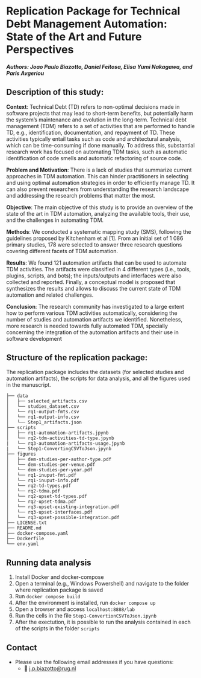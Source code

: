# Replication Package for Technical Debt Management Automation: State of the Art and Future Perspectives

##### Authors: Joao Paulo Biazotto, Daniel Feitosa, Elisa Yumi Nakagawa, and Paris Avgeriou

## Description of this study:

__Context__: Technical Debt (TD) refers to non-optimal decisions made in software projects
that may lead to short-term benefits, but potentially harm the system’s maintenance
and evolution in the long-term. Technical debt management (TDM) refers to a set of
activities that are performed to handle TD, e.g., identification, documentation, and
repayment of TD. These activities typically entail tasks such as code and architectural
analysis, which can be time-consuming if done manually. To address this, substantial
research work has focused on automating TDM tasks, such as automatic identification
of code smells and automatic refactoring of source code.

__Problem and Motivation__: There is a lack of studies that summarize current
approaches in TDM automation. This can hinder practitioners in selecting and using
optimal automation strategies in order to efficiently manage TD. It can also prevent
researchers from understanding the research landscape and addressing the research
problems that matter the most.

__Objective__: The main objective of this study is to provide an overview of the state of the
art in TDM automation, analyzing the available tools, their use, and the challenges in
automating TDM.

__Methods__: We conducted a systematic mapping study (SMS), following the guidelines
proposed by Kitchenham et al [1]. From an initial set of 1 086 primary studies, 178 were
selected to answer three research questions covering different facets of TDM
automation.

__Results__: We found 121 automation artifacts that can be used to automate TDM
activities. The artifacts were classified in 4 different types (i.e., tools, plugins, scripts,
and bots); the inputs/outputs and interfaces were also collected and reported. Finally, a
conceptual model is proposed that synthesizes the results and allows to discuss the
current state of TDM automation and related challenges.

__Conclusion__: The research community has investigated to a large extent how to
perform various TDM activities automatically, considering the number of studies and
automation artifacts we identified. Nonetheless, more research is needed towards fully
automated TDM, specially concerning the integration of the automation artifacts and
their use in software development

## Structure of the replication package:

The replication package includes the datasets (for selected studies and automation artifacts), the scripts for data analysis, and all the figures used in the manuscript.

```
├── data
│   ├── selected_artifacts.csv
│   └── studies_dataset.csv
│   └── rq1-output-fmts.csv
│   └── rq1-output-info.csv
│   └── Step1_artifacts.json
├── scripts
│   ├── rq1-automation-artifacts.jpynb
│   └── rq2-tdm-activities-td-type.jpynb
|   └── rq3-automation-artifacts-usage.jpynb
|   └── Step1-ConvertingCSVToJson.jpynb
├── figures
│   ├── dem-studies-per-author-type.pdf
│   └── dem-studies-per-venue.pdf
│   └── dem-studies-per-year.pdf
│   └── rq1-inuput-fmt.pdf
│   └── rq1-inuput-info.pdf
│   └── rq2-td-types.pdf
│   └── rq2-tdma.pdf
│   └── rq2-upset-td-types.pdf
│   └── rq2-upset-tdma.pdf
│   └── rq3-upset-existing-integration.pdf
│   └── rq3-upset-interfaces.pdf
│   └── rq3-upset-possible-integration.pdf
├── LICENSE.txt
├── README.md
├── docker-compose.yaml
├── Dockerfile
└── env.yaml

```

## Running data analysis

1. Install Docker and docker-compose
2. Open a terminal (e.g., Windows Powershell) and navigate to the folder where replication package is saved
3. Run ``docker compose build``
4. After the environment is installed, run ``docker compose up``
5. Open a browser and access ``localhost:8888/lab``
6. Run the cells in the file ``Step1-ConvertionCSVToJson.ipynb``
7. After the exectution, it is possible to run the analysis contained in each of the scripts in the folder ``scripts``


## Contact

- Please use the following email addresses if you have questions:
    - :email: <j.p.biazotto@rug.nl>
